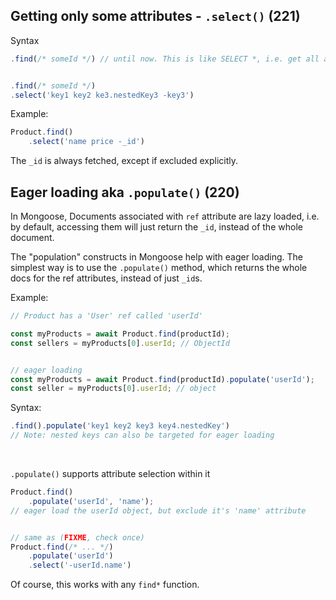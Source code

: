 ## Getting only some attributes - `.select()` (221)
Syntax
```js
.find(/* someId */) // until now. This is like SELECT *, i.e. get all attributes


.find(/* someId */)
.select('key1 key2 ke3.nestedKey3 -key3')
```

Example:
```js
Product.find()
	.select('name price -_id')
```

The `_id` is always fetched, except if excluded explicitly.


## Eager loading aka `.populate()` (220)
In Mongoose, Documents associated with `ref` attribute are lazy loaded, i.e. by default, accessing them will just return the `_id`, instead of the whole document.

The "population" constructs in Mongoose help with eager loading. The simplest way is to use the `.populate()` method, which returns the whole docs for the ref attributes, instead of just `_id`s.

Example:
```js
// Product has a 'User' ref called 'userId'

const myProducts = await Product.find(productId);
const sellers = myProducts[0].userId; // ObjectId


// eager loading
const myProducts = await Product.find(productId).populate('userId');
const seller = myProducts[0].userId; // object
```

Syntax:
```js
.find().populate('key1 key2 key3 key4.nestedKey')
// Note: nested keys can also be targeted for eager loading
```

<br />

`.populate()` supports attribute selection within it
```js
Product.find()
	.populate('userId', 'name'); 
// eager load the userId object, but exclude it's 'name' attribute


// same as (FIXME, check once)
Product.find(/* ... */)
	.populate('userId')
	.select('-userId.name')
```

Of course, this works with any `find*` function.